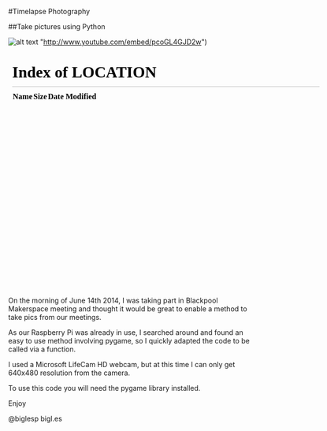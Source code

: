 #Timelapse Photography

##Take pictures using Python

![alt text](http://www.youtube.com/embed/pcoGL4GJD2w/0.jpg) "http://www.youtube.com/embed/pcoGL4GJD2w")

<iframe width="640" height="480" src="//" frameborder="0" allowfullscreen></iframe>

On the morning of June 14th 2014, I was taking part in Blackpool Makerspace meeting and thought it would be great to enable a method to take pics from our meetings.

As our Raspberry Pi was already in use, I searched around and found an easy to use method involving pygame, so I quickly adapted the code to be called via a function.

I used a Microsoft LifeCam HD webcam, but at this time I can only get 640x480 resolution from the camera.

To use this code you will need the pygame library installed.

Enjoy

@biglesp
bigl.es



